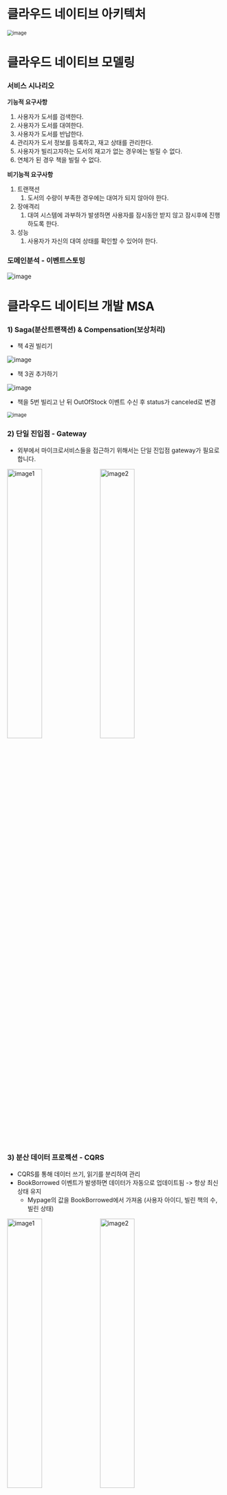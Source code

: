 # 클라우드 네이티브 아키텍처

<img src="https://github.com/user-attachments/assets/c36e9eba-0c37-48b3-be31-b6f10d964bb2" alt="image" style="zoom:80%;" />



# 클라우드 네이티브 모델링

### 서비스 시나리오

**기능적 요구사항**

1. 사용자가 도서를 검색한다.
2. 사용자가 도서를 대여한다.
3. 사용자가 도서를 반납한다.
4. 관리자가 도서 정보를 등록하고, 재고 상태를 관리한다.
5. 사용자가 빌리고자하는 도서의 재고가 없는 경우에는 빌릴 수 없다.
6. 연체가 된 경우 책을 빌릴 수 없다.

**비기능적 요구사항**

1. 트랜잭션
   1. 도서의 수량이 부족한 경우에는 대여가 되지 않아야 한다.
2. 장애격리
   1. 대여 시스템에 과부하가 발생하면 사용자를 잠시동안 받지 않고 잠시후에 진행하도록 한다.
3. 성능
   1. 사용자가 자신의 대여 상태를 확인할 수 있어야 한다.

### 도메인분석 - 이벤트스토밍

![image](https://github.com/user-attachments/assets/af7376b6-e028-46c6-9f77-096a194dabd9)

# 클라우드 네이티브 개발 MSA

### 1) Saga(분산트랜잭션) & Compensation(보상처리)

- 책 4권 빌리기

![image](https://github.com/user-attachments/assets/eee605ad-b446-45ef-aefa-aee5fcc89b15)

- 책 3권 추가하기

![image](https://github.com/user-attachments/assets/2d022bc2-4cf0-4033-a849-e2f9cd8f060b)

- 책을 5번 빌리고 난 뒤 OutOfStock 이벤트 수신 후 status가 canceled로 변경

<img src="https://github.com/user-attachments/assets/c1c7a9a2-2946-4f99-9ffe-3a70729799a4" alt="image" style="zoom:80%;" />

### 2) 단일 진입점 - Gateway

- 외부에서 마이크로서비스들을 접근하기 위해서는 단일 진입점 gateway가 필요로 합니다.

<img src="https://github.com/user-attachments/assets/df3da5cc-586f-4883-84a5-ba1861844819" alt="image1" width="40%" style="margin-right: 10px;"> <img src="https://github.com/user-attachments/assets/8b8ec638-0fc8-4e5d-a607-6f651d48cb47" alt="image2" width="40%">




### 3) 분산 데이터 프로젝션 - CQRS

- CQRS를 통해 데이터 쓰기, 읽기를 분리하여 관리
- BookBorrowed 이벤트가 발생하면 데이터가 자동으로 업데이트됨 -> 항상 최신 상태 유지
  - Mypage의 값을 BookBorrowed에서 가져옴 (사용자 아이디, 빌린 책의 수, 빌린 상태)


<img src="https://github.com/user-attachments/assets/939b5655-f4f5-45a9-b7df-1591175e2fbe" alt="image1" width="40%" style="margin-right: 10px;"> <img src="https://github.com/user-attachments/assets/5e06c5ac-3910-45eb-9271-d779ba1cb513" alt="image2" width="40%">



# 컨테이너 인프라 설계 및 구성 역량

### 클라우드 배포 - Jenkins

![image](https://github.com/user-attachments/assets/1de9aaf0-439b-4671-95a1-9d7ce808be39)

![image](https://github.com/user-attachments/assets/79155f40-5645-4ba8-b2da-37375c0105a6)

- 기존의 service와 deployment borrow 삭제 후 다시 생성 확인

<img src="https://github.com/user-attachments/assets/3d5e2af1-ee5c-4591-8b81-e8658a4ee7bf" alt="image" style="zoom: 67%;" />

### 1) 컨테이너 자동확장 - HPA

- Auto Scaler 설정

![image](https://github.com/user-attachments/assets/ce4bb86d-85dd-499d-b745-876d710dd62b)

- kubectl get po -w 명령을 사용하여 pod가 생성되는 것을 확인

![image](https://github.com/user-attachments/assets/1b5323a1-f7d7-478b-80aa-c4863d48f1a0)



### 2) 컨테이너로부터 환경분리 - CofigMap

- 주문서비스의 Logging 레벨을 Configmap의 ORDER_DEBUG_INFO 참조하도록 설정 확인

![image](https://github.com/user-attachments/assets/51209fe5-c506-475d-aaf6-9e519bcaf0d5)

<img src="https://github.com/user-attachments/assets/04d3bb7f-be90-4756-8a24-3c5273727e9a" alt="image" style="zoom:80%;" />

### 3) 클라우드스토리지 활용 - PVC

- pvc 생성

![image](https://github.com/user-attachments/assets/9acc6553-4b9e-4aa5-99f3-74096763b96e)

- Pod내 한 컨테이너에서 생성한 볼륨이 다른 컨테이너에서 가시적인지 확인

![image](https://github.com/user-attachments/assets/b12813e0-e46e-42ac-bc28-49ae93b5f48c)

- borrow 서비스 2개로 스케일아웃

![image](https://github.com/user-attachments/assets/8e84738b-aa6f-4fb3-9798-f351a9d72846)

- 확장된 대여 서비스에서도 test.txt가 확인되는지 검증

<img src="https://github.com/user-attachments/assets/5c495239-066c-40e3-b661-48912d6b412e" alt="image" style="zoom:80%;" />

### 4) 무정지배포 - Rediness Probe 

- borrow 서비스의 deployment.yaml 파일에 redinessProbe 를 설정하고 배포를 진행

<img src="https://github.com/user-attachments/assets/996b26b4-e34f-45c8-b042-9c3672bc7d7c" alt="image1" width="40%" style="margin-right: 10px;"> <img src="https://github.com/user-attachments/assets/936e12c2-435a-45ba-b1b5-ea64c2c9c600" alt="image2" width="50%">


### 5) 서비스 메쉬 응용 - Mesh 

- <img src="https://github.com/user-attachments/assets/3fbbbe2a-c0f9-45b3-bc48-a89289537d8e" alt="image" style="zoom: 67%;" />
- istio-injection=enabled 라벨 설정 후 배포

<img src="https://github.com/user-attachments/assets/db1c65a2-4348-44cb-9449-9ee8272cda04" alt="image" style="zoom: 67%;" />

### 6) 통합 모니터링 - Loggregation/Monitoring

- loki pod 생성

<img src="https://github.com/user-attachments/assets/13ad8659-da97-48ba-ab1a-f50a907f3eed" alt="image" style="zoom:80%;" />

- EXTERNAL-IP로 Grafana 접속

<img src="https://github.com/user-attachments/assets/dacbbad4-cb6b-4147-a4b7-e3b40081bfcf" alt="image" style="zoom:80%;" />

- Prometheus 접속

![image](https://github.com/user-attachments/assets/e58b7067-077b-4416-9a3b-3aaecee088b6)

- borrow에 siege로 부하발생 후 Prometheus 그래프 확인

![image](https://github.com/user-attachments/assets/27f5b683-dbfb-48d1-ade9-0b51cb42e4c2)

- borrow에 siege로 부하발생 후 Grafana 그래프 확인

![image](https://github.com/user-attachments/assets/af1a6a4c-f0e3-47f1-86a1-abf18184f624)
